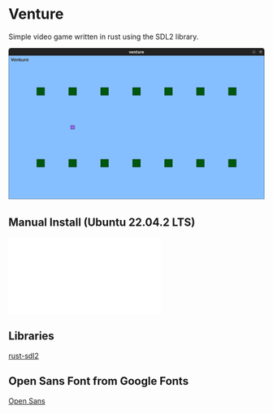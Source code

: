 # Venture
Simple video game written in rust using the SDL2 library.

![Venture Window](./images/venture_window.png)

## Manual Install (Ubuntu 22.04.2 LTS)
![manual_install_sdl2](./manual_install_sdl2.md)

## Libraries
[rust-sdl2](https://github.com/Rust-SDL2/rust-sdl2)

## Open Sans Font from Google Fonts
[Open Sans](https://fonts.google.com/specimen/Open+Sans)


